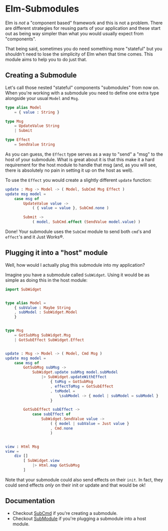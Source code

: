 # Elm-Submodules

Elm is _not_ a "component based" framework and this is not a problem. There are different strategies for reusing parts of your application and these start out as being way simpler than what you would usually expect from "components".

That being said, sometimes you do need something more "stateful" but you shouldn't need to lose the simplicity of Elm when that time comes. This module aims to help you to do just that.

## Creating a Submodule

Let's call those nested "stateful" components "submodules" from now on. When you're working with a submodule you need to define one extra type alongside your usual `Model` and `Msg`.

```elm
type alias Model
    = { value : String }

type Msg
    = UpdateValue String
    | Submit

type Effect
    = SendValue String
```

As you can guess, the `Effect` type serves as a way to "send" a "msg" to the host of your submodule. What is great about it is that this make it a hard requirement for the host module to handle that msg (and, as you will see, there is absolutely no pain in setting it up on the host as well).

To use the `Effect` you would create a slightly different `update` function:

```elm
update : Msg -> Model -> ( Model, SubCmd Msg Effect )
update msg model =
    case msg of
        UpdateValue value ->
            ( { value = value }, SubCmd.none )

        Submit ->
            ( model, SubCmd.effect (SendValue model.value) )
```

Done! Your submodule uses the `SubCmd` module to send both `cmd`'s and `effect`'s and it Just Works®.

## Plugging it into a "host" module

Well, how would I actually plug this submodule into my application?

Imagine you have a submodule called `SubWidget`. Using it would be as simple as doing this in the host module:

```elm
import SubWidget


type alias Model =
    { subValue : Maybe String
    , subModel : SubWidget.Model
    }


type Msg
    = GotSubMsg SubWidget.Msg
    | GotSubEffect SubWidget.Effect


update : Msg -> Model -> ( Model, Cmd Msg )
update msg model =
    case msg of
        GotSubMsg subMsg ->
            SubWidget.update subMsg model.subModel
                |> SubWidget.updateWithEffect
                    { toMsg = GotSubMsg
                    , effectToMsg = GotSubEffect
                    , toModel =
                        \subModel -> { model | subModel = subModel }
                    }

        GotSubEffect subEffect ->
            case subEffect of
                SubWidget.SendValue value ->
                    ( { model | subValue = Just value }
                    , Cmd.none
                    )


view : Html Msg
view =
    div []
        [ SubWidget.view
            |> Html.map GotSubMsg
        ]
```

Note that your submodule could also send effects on their `init`. In fact, they could send effects _only_ on their init or update and that would be ok!

## Documentation

- Checkout [SubCmd](https://package.elm-lang.org/packages/uncover-co/elm-submodules/latest/SubCmd) if you're creating a submodule.
- Checkout [SubModule](https://package.elm-lang.org/packages/uncover-co/elm-submodules/latest/SubModule) if you're plugging a submodule into a host module.
